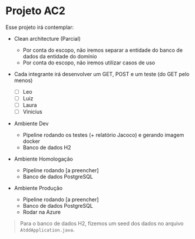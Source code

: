 # Projeto AC2

Esse projeto irá contemplar:

- Clean architecture (Parcial)
    - Por conta do escopo, não iremos separar a entidade do banco de dados da entidade do domínio
    - Por conta do escopo, não iremos utilizar casos de uso

- Cada integrante irá desenvolver um GET, POST e um teste (do GET pelo menos)
    - [ ] Leo
    - [ ] Luiz
    - [ ] Laura
    - [ ] Vinicius

- Ambiente Dev 
    - Pipeline rodando os testes (+ relatório Jacoco) e gerando imagem docker
    - Banco de dados H2

- Ambiente Homologação
    - Pipeline rodando [a preencher]
    - Banco de dados PostgreSQL

- Ambiente Produção
    - Pipeline rodando [a preencher]
    - Banco de dados PostgreSQL
    - Rodar na Azure

> Para o banco de dados H2, fizemos um seed dos dados no arquivo `AtddApplication.java`.